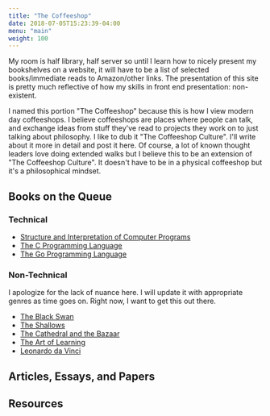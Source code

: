 ```yaml
---
title: "The Coffeeshop"
date: 2018-07-05T15:23:39-04:00
menu: "main"
weight: 100
---
```


My room is half library, half server so until I learn how to nicely present my bookshelves on a website, it will have to be a list of selected books/immediate reads to Amazon/other links. The presentation of this site is pretty much reflective of how my skills in front end presentation: non-existent. 

I named this portion "The Coffeeshop" because this is how I view modern day coffeeshops. I believe coffeeshops are places where people can talk, and exchange ideas from stuff they've read to projects they work on to just talking about philosophy. I like to dub it "The Coffeeshop Culture". I'll write about it more in detail and post it here. Of course, a lot of known thought leaders love doing extended walks but I believe this to be an extension of "The Coffeeshop Culture". It doesn't have to be in a physical coffeeshop but it's a philosophical mindset. 

## Books on the Queue

### Technical
- [Structure and Interpretation of Computer Programs](https://www.amazon.com/Structure-Interpretation-Computer-Programs-Engineering/dp/0262510871/ref=sr_1_1?ie=UTF8&qid=1530819673&sr=8-1&keywords=structure+and+interpretation+of+computer+programs)
- [The C Programming Language](https://www.amazon.com/Programming-Language-2nd-Brian-Kernighan/dp/0131103628/ref=sr_1_1?s=books&ie=UTF8&qid=1530819852&sr=1-1&keywords=the+c+programming+language)
- [The Go Programming Language](https://www.amazon.com/Programming-Language-Addison-Wesley-Professional-Computing/dp/0134190440)

### Non-Technical
I apologize for the lack of nuance here. I will update it with appropriate genres as time goes on. Right now, I want to get this out there.

- [The Black Swan](https://www.amazon.com/Black-Swan-Improbable-Robustness-Fragility/dp/081297381X/ref=sr_1_1?s=books&ie=UTF8&qid=1530820635&sr=1-1&keywords=the+black+swan)
- [The Shallows](https://www.amazon.com/Shallows-What-Internet-Doing-Brains/dp/0393339750/ref=sr_1_1?s=books&ie=UTF8&qid=1530820688&sr=1-1&keywords=the+shallows)
- [The Cathedral and the Bazaar](https://www.amazon.com/s/ref=nb_sb_ss_c_1_23?url=search-alias%3Daps&field-keywords=the+cathedral+and+the+bazaar&sprefix=the+cathedral+and+the+b%2Caps%2C147&crid=2VORTQRU7T8J8)
- [The Art of Learning](https://www.amazon.com/Art-Learning-Journey-Optimal-Performance/dp/0743277465/ref=sr_1_2?ie=UTF8&qid=1530820782&sr=8-2&keywords=the+art+of+learning)
- [Leonardo da Vinci](https://www.amazon.com/Leonardo-Vinci-Walter-Isaacson/dp/1501139150/ref=sr_1_1?s=books&ie=UTF8&qid=1530820825&sr=1-1&keywords=da+vinci+isaacson)

## Articles, Essays, and Papers

## Resources